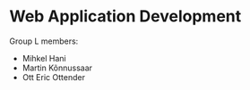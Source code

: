 # Web Application Development 
Group L members:
* Mihkel Hani
* Martin Kõnnussaar
* Ott Eric Ottender
